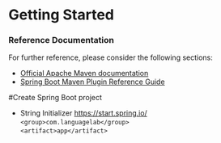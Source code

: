 # Getting Started

### Reference Documentation
For further reference, please consider the following sections:

* [Official Apache Maven documentation](https://maven.apache.org/guides/index.html)
* [Spring Boot Maven Plugin Reference Guide](https://docs.spring.io/spring-boot/docs/2.2.4.RELEASE/maven-plugin/)

#Create Spring Boot project
* String Initializer https://start.spring.io/<br/>
<code>&lt;group&gt;com.languagelab&lt;/group&gt;</code><br/>
<code>&lt;artifact&gt;app&lt;/artifact&gt;</code>

